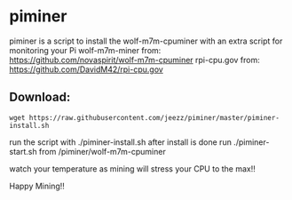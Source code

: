 
# piminer
piminer is a script to install the wolf-m7m-cpuminer with an extra script for monitoring your Pi
wolf-m7m-miner from: https://github.com/novaspirit/wolf-m7m-cpuminer
rpi-cpu.gov from: https://github.com/DavidM42/rpi-cpu.gov
## Download: 
```shell
wget https://raw.githubusercontent.com/jeezz/piminer/master/piminer-install.sh
```
run the script with ./piminer-install.sh
after install is done run ./piminer-start.sh from /piminer/wolf-m7m-cpuminer

watch your temperature as mining will stress your CPU to the max!!

Happy Mining!!
